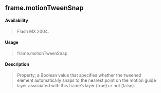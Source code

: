 ## frame.motionTweenSnap

#### Availability

> Flash MX 2004.

#### Usage

> frame.motionTweenSnap

#### Description

> Property; a Boolean value that specifies whether the tweened element automatically snaps to the nearest point on the motion guide layer associated with this frame’s layer (true) or not (false).
